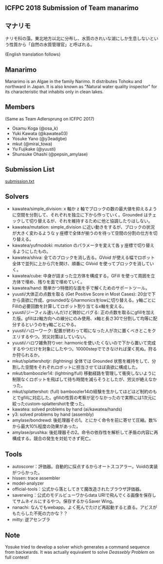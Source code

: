 ## ICFPC 2018 Submission of Team manarimo

## マナリモ
ナリモ科の藻。東北地方以北に分布し、水質のきれいな湖にしか生息しないという性質から「自然の水質管理官」と呼ばれる。

(English translation follows)
## Manarimo 
Manarimo is an Algae in the family Narimo. It distributes Tohoku and northward in Japan.
It is also known as "Natural water quality inspector" for its characteristic that inhabits only in clean lakes.


## Members
(Same as Team Adlersprung on ICFPC 2017)
* Osamu Koga (@osa_k)
* Yuki Kawata (@kawatea03)
* Yosuke Yano (@y3eadgbe)
* mkut (@mirai_towa)
* Yu Fujikake (@yuusti)
* Shunsuke Ohashi (@pepsin_amylase)

## Submission List
[submission.txt](https://github.com/osak/ICFPC2018/blob/master/postmortem/submission.txt)



## Solvers
* kawatea/simple_division: x 軸か z 軸でブロックの数の最大値を抑えるように空間を分割して、それぞれを独立に下から作っていく。Grounded はチェックして切り替えるが、それを維持するために他と協調したりはしない。
* kawatea/mutation: simple_division に近い動きをするが、ブロックの状況が大きく変わるような y 座標で全体が揃うのを待って空間の分割の仕方を切り替える。
* kawatea/yufmodoki: mutation のパラメータを変えて各 y 座標で切り替えるようにしたもの。
* kawatea/shiva: 全てのブロックを消し去る。GVoid が使える幅でロボット全体で並列に上から穴を開け、順番に GVoid を使ってブロックを消していく。
* kawatea/cube: 中身が詰まった立方体を構成する。GFill を使って周囲を立方体で埋め、残りを面で埋めていく。
* kawatea/hand: 簡単かつ特徴的な面を手で解くためのサポートツール。
* yuusti/大体正の点数を取る (Get Positive Score in Most Cases): 20台で下から貪欲に作成、groundedならharmonicsをlowに切り替える。y軸ごとにFillの必要回数を計算してロボット割り当てるx軸を変える。
* yuusti/ジーフィル速いんだけど微妙にバグる: 正の点数を取るにgfillを加えた版。gfillはz軸方向への線分にのみ使用、x軸と長さ30で分割して均等に配分するというのをy軸ごとにやる。
* yuusti/ハローワーク: 配置が終わって暇になった人が次に置くべきとこをクエリするやつ。労災対策はしていない。
* yuusti/ハロワ雑魚狩りver: harmonicを使いたくないので下から置いて完成するやつだけを対象にしたやつ。10000stepでできなければ潔く死ぬ。狩るか狩られるか。
* mkut/splattershotjr: (lightning) 全体では Grounded 状態を維持をして、分割した空間をそれぞれロボットに担当させてほぼ貪欲に構成した。
* mkut/bamboozler14: (lightning/full) 移動経路を管理して衝突しないように制限なくロボットを飛ばして待ち時間を減らそうとしたが、労災が絶えなかった。
* mkut/splattershot: (full) bamboozler14の経験を生かしてほどほど制約のもとでgfillに対応した。gfillの性質の考察が足りなかったので実際には1次元に絞ったcustom-splattershotを使った。
* kawatea: solved problems by hand (ai/kawatea/hands)
* y3: solved problems by hand (assembly)
* amylase/bondrewd: 後処理器その1。とにかく命令を前に寄せて圧縮。数%から最大10%程度の効果があった。
* amylase/prushka: 後処理器その2。命令の依存性を解析して矛盾の内容に再構成する。競合の発生を対処できず死亡。

## Tools
* autoscorer：評価器。自動的に採点するからオートスコアラー。Voidの実装がつらかった。
* hissen: trace assembler
* model-analyzer
* official-tools：公式から落としてきて魔改造されたブラウザ評価器。
* saverwing：公式のモデルビューワからdata URIで飛んでくる画像を保存してサムネイルにするやつ。保存するからSaver Wing。
* nanachi: なんでもwebapp。よく死んでたけど再起動すると直る。アビスがもたらした不死の力かな？？
* mitty: 逆アセンブラ


## Note
Yosuke tried to develop a solver which generates a command sequence from backwards. It was actually equivalent to solve *Deassebly Problem* on full contest!
